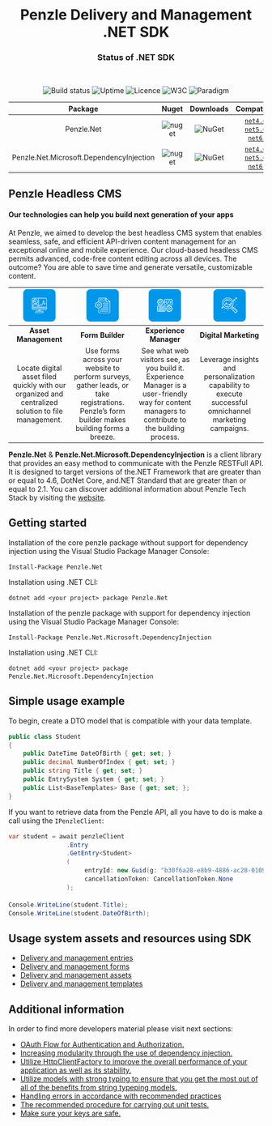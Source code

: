 <h1 style="text-align:center">Penzle Delivery and Management .NET SDK</h1>

<h3 style="text-align:center">Status of .NET SDK</h3>
<br/>
<div style="text-align:center;">

![Build status](https://github.com/octokit/octokit.net/workflows/CI%20Build/badge.svg)
![Uptime](https://img.shields.io/badge/uptime-99.999%25-green)
![Licence](https://camo.githubusercontent.com/238290f8deb751619ca04ad3d316f1246a498b13d2ab49c0348e2b4311bd08f4/68747470733a2f2f696d672e736869656c64732e696f2f6769746875622f6c6963656e73652f6a6f6e6772616365636f782f616e7962616467652e737667)
![W3C](https://img.shields.io/badge/w3c-validated-brightgreen)
![Paradigm](https://img.shields.io/badge/accessibility-yes-brightgreen)

| Package                                  | Nuget                                                                                                                                                                                                    | Downloads                                                                                                                                                                                            | Compatibility                                                                                                                                                                              |
| ---------------------------------------- | -------------------------------------------------------------------------------------------------------------------------------------------------------------------------------------------------------- | ---------------------------------------------------------------------------------------------------------------------------------------------------------------------------------------------------- | ------------------------------------------------------------------------------------------------------------------------------------------------------------------------------------------ |
| Penzle.Net                               | ![nuget](https://camo.githubusercontent.com/0f4d3940d78582286458ea45b9eecfe4d1351714195c28f4c99f822c0490df3a/68747470733a2f2f696d672e736869656c64732e696f2f6e756765742f767072652f6d6564696174722e737667) | ![NuGet](https://camo.githubusercontent.com/bdaf8b759959ceaaad38c7ea46eb831e8ca4ea8d88c7c9fdf6ddea8e7048e76f/68747470733a2f2f696d672e736869656c64732e696f2f6e756765742f64742f6d6564696174722e737667) | [`net4.6`](https://dotnet.microsoft.com/download/dotnet/4.6) - [`net5.0`](https://dotnet.microsoft.com/download/dotnet/5.0) - [`net6.0`](https://dotnet.microsoft.com/download/dotnet/6.0) |
| Penzle.Net.Microsoft.DependencyInjection | ![nuget](https://camo.githubusercontent.com/0f4d3940d78582286458ea45b9eecfe4d1351714195c28f4c99f822c0490df3a/68747470733a2f2f696d672e736869656c64732e696f2f6e756765742f767072652f6d6564696174722e737667) | ![NuGet](https://camo.githubusercontent.com/bdaf8b759959ceaaad38c7ea46eb831e8ca4ea8d88c7c9fdf6ddea8e7048e76f/68747470733a2f2f696d672e736869656c64732e696f2f6e756765742f64742f6d6564696174722e737667) | [`net4.6`](https://dotnet.microsoft.com/download/dotnet/4.6) - [`net5.0`](https://dotnet.microsoft.com/download/dotnet/5.0) - [`net6.0`](https://dotnet.microsoft.com/download/dotnet/6.0) |

</div>

## **Penzle Headless CMS**

#### Our technologies can help you build next generation of your apps

At Penzle, we aimed to develop the best headless CMS system that enables seamless, safe, and efficient API-driven
content management for an exceptional online and mobile experience. Our cloud-based headless CMS permits advanced,
code-free content editing across all devices. The outcome? You are able to save time and generate versatile,
customizable content.

|                       ![penzle-asset](./docs/images/asset.png "penzle-asset")                      |                                                     ![penzle-form](docs/images/form.png)                                                    |                                                 ![penzle-experience](./docs/images/experience.png)                                                |                             ![penzle-marketing](./docs/images/marketing.png)                            |
|:--------------------------------------------------------------------------------------------------:|:-------------------------------------------------------------------------------------------------------------------------------------------:|:-------------------------------------------------------------------------------------------------------------------------------------------------:|:-------------------------------------------------------------------------------------------------------:|
|                                        **Asset Management**                                        |                                                               **Form Builder**                                                              |                                                               **Experience Manager**                                                              |                                          **Digital Marketing**                                          |
| Locate digital asset filed quickly with our organized and centralized solution to file management. | Use forms across your website to perform surveys, gather leads, or take registrations. Penzle’s form builder makes building forms a breeze. | See what web visitors see, as you build it. Experience Manager is a user-friendly way for content managers to contribute to the building process. | Leverage insights and personalization capability to execute successful omnichannel marketing campaigns. |


**Penzle.Net** & **Penzle.Net.Microsoft.DependencyInjection** is a client library that provides an easy method to
communicate with the Penzle RESTFull API. It is designed to target versions of the.NET Framework that are greater than
or equal to 4.6, DotNet Core, and.NET Standard that are greater than or equal to 2.1. You can discover additional
information about Penzle Tech Stack by visiting the [website](https://www.penzle.com).

## **Getting started**

Installation of the core penzle package without support for dependency injection using the Visual Studio Package Manager
Console:

```
Install-Package Penzle.Net
```

Installation using .NET CLI:

```
dotnet add <your project> package Penzle.Net
```

Installation of the penzle package with support for dependency injection using the Visual Studio Package Manager
Console:

```
Install-Package Penzle.Net.Microsoft.DependencyInjection
```

Installation using .NET CLI:

```
dotnet add <your project> package Penzle.Net.Microsoft.DependencyInjection
```

## **Simple usage example**

To begin, create a DTO model that is compatible with your data template.

```csharp
public class Student
{
    public DateTime DateOfBirth { get; set; }
    public decimal NumberOfIndex { get; set; }
    public string Title { get; set; }
    public EntrySystem System { get; set; }
    public List<BaseTemplates> Base { get; set; };
}
```

If you want to retrieve data from the Penzle API, all you have to do is make a call using the `IPenzleClient`:

```csharp
var student = await penzleClient
                .Entry
                .GetEntry<Student>
                (
                     entryId: new Guid(g: "b30f6a28-e8b9-4886-ac28-0109aaf959af"),
                     cancellationToken: CancellationToken.None
                );
                     
Console.WriteLine(student.Title);
Console.WriteLine(student.DateOfBirth);
```

## **Usage system assets and resources using SDK**

- [Delivery and management entries]()
- [Delivery and management forms]()
- [Delivery and management assets]()
- [Delivery and management templates]()

## **Additional information**

In order to find more developers material please visit next sections:

- [OAuth Flow for Authentication and Authorization.](./docs/authenticated-access.md)
- [Increasing modularity through the use of dependency injection.](./docs/configuration.md)
- [Utilize HttpClientFactory to improve the overall performance of your application as well as its stability.](./docs/http-client-and-penzle-client.md)
- [Utilize models with strong typing to ensure that you get the most out of all of the benefits from string typeping models.](./docs/models-with-strong-typing.md)
- [Handling errors in accordance with recommended practices](./docs/status-code-and-errors.md)
- [The recommended procedure for carrying out unit tests.](./docs/unit-tests.md)
- [Make sure your keys are safe.](./docs/azure-key-vault.md)

